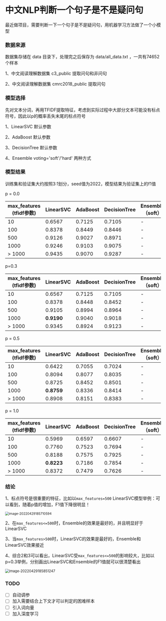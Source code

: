 # 中文NLP判断一个句子是不是疑问句

最近做项目，需要判断一下一个句子是不是疑问句，用机器学习方法做了一个小模型

### 数据来源

数据集存储在 data 目录下，处理完之后保存为 data/all_data.txt ，一共有74652个样本

1、中文阅读理解数据集 c3_public 提取问句和非问句

2、中文阅读理解数据集 cmrc2018_public 提取问句

### 模型选择

先对文本分词，再用TFIDF提取特征，考虑到实际过程中大部分文本可能没有标点符号，因此以p的概率丢失末尾的标点符号

1、LinearSVC 默认参数

2、AdaBoost 默认参数

3、DecisionTree 默认参数

4、Ensemble voting='soft'/'hard' 两种方式

### 模型结果 

训练集和验证集大约按照3:1划分，seed值为2022，模型结果为验证集上的f1值

p = 0.0

| max_features (tfidf参数) | LinearSVC | AdaBoost | DecisionTree | Ensemble （soft） | Ensemble （hard） |
| ------------------------ | --------- | -------- | ------------ | ----------------- | ----------------- |
| 10                       | 0.6567    | 0.7125   | 0.7105       | -                 | 0.7130            |
| 100                      | 0.8378    | 0.8449   | 0.8446       | -                 | 0.8513            |
| 500                      | 0.9126    | 0.9027   | 0.8971       | -                 | 0.9144            |
| 1000                     | 0.9246    | 0.9103   | 0.9075       | -                 | **0.9257**        |
| > 1000                   | 0.9435    | 0.9070   | 0.9287       | -                 | 0.9408            |

p=0.3

| max_features (tfidf参数) | LinearSVC  | AdaBoost | DecisionTree | Ensemble （soft） | Ensemble （hard） |
| ------------------------ | ---------- | -------- | ------------ | ----------------- | ----------------- |
| 10                       | 0.6567     | 0.7125   | 0.7105       | -                 | 0.7130            |
| 100                      | 0.8378     | 0.8448   | 0.8452       | -                 | 0.8512            |
| 500                      | 0.9105     | 0.8994   | 0.8964       | -                 | 0.9121            |
| 1000                     | **0.9190** | 0.9040   | 0.9018       | -                 | **0.9190**        |
| > 1000                   | 0.9345     | 0.8924   | 0.9123       | -                 | 0.9291            |

p = 0.5

| max_features (tfidf参数) | LinearSVC  | AdaBoost | DecisionTree | Ensemble （soft） | Ensemble （hard） |
| ------------------------ | ---------- | -------- | ------------ | ----------------- | ----------------- |
| 10                       | 0.6422     | 0.7055   | 0.7024       | -                 | 0.7052            |
| 100                      | 0.8094     | 0.8077   | 0.8035       | -                 | 0.8156            |
| 500                      | 0.8725     | 0.8452   | 0.8501       | -                 | 0.8696            |
| 1000                     | **0.8759** | 0.8336   | 0.8414       | -                 | 0.8724            |
| > 1000                   | 0.8908     | 0.8151   | 0.8383       | -                 | 0.8741            |

p = 1.0

| max_features (tfidf参数) | LinearSVC  | AdaBoost | DecisionTree | Ensemble （soft） | Ensemble （hard） |
| ------------------------ | ---------- | -------- | ------------ | ----------------- | ----------------- |
| 10                       | 0.5969     | 0.6597   | 0.6607       | -                 | 0.6609            |
| 100                      | 0.7760     | 0.7523   | 0.7694       | -                 | 0.7817            |
| 500                      | 0.8188     | 0.7575   | 0.7925       | -                 | 0.8166            |
| 1000                     | **0.8223** | 0.7186   | 0.7854       | -                 | 0.8161            |
| > 1000                   | 0.8372     | 0.7479   | 0.7626       | -                 | 0.8188            |

### 结论

1、标点符号是很重要的特征，比如以`max_features=500` LinearSVC模型举例：可以看到，随着p值的增加，F1值下降很明显！

<img src="E:\BaiduNetdiskDownload\Photo2MD\image-20220429185710594.png" alt="image-20220429185710594" style="zoom:74%;" />

2、在`max_features<=500`时，Ensemble的效果是最好的，并且明显好于LinearSVC

3、当`max_features>500`时，LinearSVC的效果是最好的，Ensemble和LinearSVC效果接近

4、综合2和3可以看出，LinearSVC受`max_features<=500`的影响较大，比如以p=0.3举例，分别画出LinearSVC和Ensemble的F1值就可以很清楚看出

<img src="E:\BaiduNetdiskDownload\Photo2MD\image-20220429185851247.png" alt="image-20220429185851247" style="zoom:80%;" />

### TODO

- [ ] 自动调参
- [ ] 加入需要结合上下文才可以判定的困难样本
- [ ] 引入词向量
- [ ] 加入深度学习